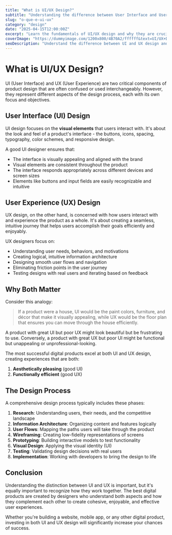 ```yaml
---
title: "What is UI/UX Design?"
subtitle: "Understanding the difference between User Interface and User Experience"
slug: "o-que-e-ui-ux"
category: "design"
date: "2025-04-15T12:00:00Z"
excerpt: "Learn the fundamentals of UI/UX design and why they are crucial for creating successful digital products."
coverImage: "https://dummyimage.com/1200x800/4B70A2/ffffff&text=UI/UX+Design"
seoDescription: "Understand the difference between UI and UX design and why both are essential for creating great digital products."
---
```


# What is UI/UX Design?

UI (User Interface) and UX (User Experience) are two critical components of product design that are often confused or used interchangeably. However, they represent different aspects of the design process, each with its own focus and objectives.

## User Interface (UI) Design

UI design focuses on the **visual elements** that users interact with. It's about the look and feel of a product's interface - the buttons, icons, spacing, typography, color schemes, and responsive design.

A good UI designer ensures that:

- The interface is visually appealing and aligned with the brand
- Visual elements are consistent throughout the product
- The interface responds appropriately across different devices and screen sizes
- Elements like buttons and input fields are easily recognizable and intuitive

## User Experience (UX) Design

UX design, on the other hand, is concerned with how users interact with and experience the product as a whole. It's about creating a seamless, intuitive journey that helps users accomplish their goals efficiently and enjoyably.

UX designers focus on:

- Understanding user needs, behaviors, and motivations
- Creating logical, intuitive information architecture
- Designing smooth user flows and navigation
- Eliminating friction points in the user journey
- Testing designs with real users and iterating based on feedback

## Why Both Matter

Consider this analogy:

> If a product were a house, UI would be the paint colors, furniture, and décor that make it visually appealing, while UX would be the floor plan that ensures you can move through the house efficiently.

A product with great UI but poor UX might look beautiful but be frustrating to use. Conversely, a product with great UX but poor UI might be functional but unappealing or unprofessional-looking.

The most successful digital products excel at both UI and UX design, creating experiences that are both:

1. **Aesthetically pleasing** (good UI)
2. **Functionally efficient** (good UX)

## The Design Process

A comprehensive design process typically includes these phases:

1. **Research**: Understanding users, their needs, and the competitive landscape
2. **Information Architecture**: Organizing content and features logically
3. **User Flows**: Mapping the paths users will take through the product
4. **Wireframing**: Creating low-fidelity representations of screens
5. **Prototyping**: Building interactive models to test functionality
6. **Visual Design**: Applying the visual identity (UI)
7. **Testing**: Validating design decisions with real users
8. **Implementation**: Working with developers to bring the design to life

## Conclusion

Understanding the distinction between UI and UX is important, but it's equally important to recognize how they work together. The best digital products are created by designers who understand both aspects and how they complement each other to create cohesive, enjoyable, and effective user experiences.

Whether you're building a website, mobile app, or any other digital product, investing in both UI and UX design will significantly increase your chances of success.
